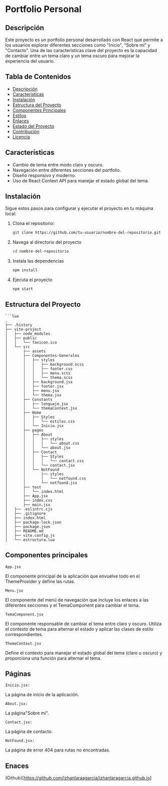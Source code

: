 # Portfolio Personal

## Descripción

Este proyecto es un portfolio personal desarrollado con React que permite a los usuarios explorar diferentes secciones como "Inicio", "Sobre mí" y "Contacto". Una de las características clave del proyecto es la capacidad de cambiar entre un tema claro y un tema oscuro para mejorar la experiencia del usuario.

## Tabla de Contenidos

- [Descripción](#descripción)
- [Características](#características)
- [Instalación](#instalación)
- [Estructura del Proyecto](#estructura-del-proyecto)
- [Componentes Principales](#componentes-principales)
- [Estilos](#estilos)
- [Enlaces](#enlaces)
- [Estado del Proyecto](#estado-del-proyecto)
- [Contribución](#contribución)
- [Licencia](#licencia)

## Características

- Cambio de tema entre modo claro y oscuro.
- Navegación entre diferentes secciones del portfolio.
- Diseño responsivo y moderno.
- Uso de React Context API para manejar el estado global del tema.

## Instalación

Sigue estos pasos para configurar y ejecutar el proyecto en tu máquina local:

1. Clona el repositorio:
   ```bash
   git clone https://github.com/tu-usuario/nombre-del-repositorio.git
2. Navega al directorio del proyecto
    ```bash
    cd nombre-del-repositorio
3. Instala las dependencias
    ```bash
    npm install
4. Ejecuta el proyecto
    ```bash
    npm start


## Estructura del Proyecto
    ```lua
    .
    ├── .history
    ├── vite-project
    │   ├── node_modules
    │   ├── public
    │   │   └── favicon.ico
    │   └── src
    │       ├── assets
    │       ├── Componentes-Generales
    │       │   ├── styles
    │       │   │   ├── background.scss
    │       │   │   ├── footer.css
    │       │   │   ├── menu.scss
    │       │   │   └── thema.scss
    │       │   ├── background.jsx
    │       │   ├── footer.jsx
    │       │   ├── menu.jsx
    │       │   └── thema.jsx
    │       ├── Constants
    │       │   ├── lenguaje.jsx
    │       │   └── themaContext.jsx
    │       ├── Home
    │       │   ├── Styles
    │       │   │   └── estilos.css
    │       │   └── Inicio.jsx
    │       ├── pages
    │       │   ├── About
    │       │   │   ├── styles
    │       │   │   │   └── about.css
    │       │   │   └── about.jsx
    │       │   ├── Contact
    │       │   │   ├── Styles
    │       │   │   │   └── contact.css
    │       │   │   └── contact.jsx
    │       │   └── NotFound
    │       │       ├── styles
    │       │       │   └── notfound.css
    │       │       └── notfound.jsx
    │       ├── test
    │       │   └── index.html
    │       ├── App.jsx
    │       ├── index.css
    │       ├── main.jsx
    │   ├── .eslintrc.cjs
    │   ├── .gitignore
    │   ├── index.html
    │   ├── package-lock.json
    │   ├── package.json
    │   ├── README.md
    │   ├── vite.config.js
    │   └── estructura.lua


## Componentes principales
`App.jsx`

El componente principal de la aplicación que envuelve todo en el ThemeProvider y define las rutas.

`Menu.jsx`

El componente del menú de navegación que incluye los enlaces a las diferentes secciones y el TemaComponent para cambiar el tema.

`TemaComponent.jsx`

El componente responsable de cambiar el tema entre claro y oscuro. Utiliza el contexto de tema para alternar el estado y aplicar las clases de estilo correspondientes.

`ThemeContext.jsx`

Define el contexto para manejar el estado global del tema (claro u oscuro) y proporciona una función para alternar el tema.

## Páginas
`Inicio.jsx:`

La página de inicio de la aplicación.

`About.jsx:` 

La página"Sobre mí".


`Contact.jsx:` 

La página de contacto.

`NotFound.jsx:` 

La página de error 404 para rutas no encontradas.

## Enaces
(Github)[https://github.com/izhanlaraagarcia/izhanlaragarcia.github.io]